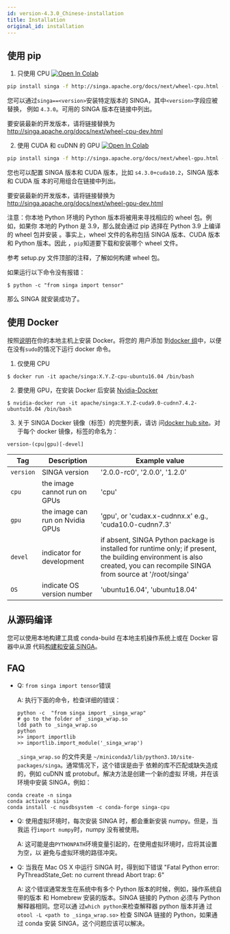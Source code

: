 ```yaml
---
id: version-4.3.0_Chinese-installation
title: Installation
original_id: installation
---
```


<!--- Licensed to the Apache Software Foundation (ASF) under one or more contributor license agreements.  See the NOTICE file distributed with this work for additional information regarding copyright ownership.  The ASF licenses this file to you under the Apache License, Version 2.0 (the "License"); you may not use this file except in compliance with the License.  You may obtain a copy of the License at http://www.apache.org/licenses/LICENSE-2.0 Unless required by applicable law or agreed to in writing, software distributed under the License is distributed on an "AS IS" BASIS, WITHOUT WARRANTIES OR CONDITIONS OF ANY KIND, either express or implied.  See the License for the specific language governing permissions and limitations under the License.  -->

## 使用 pip

1. 只使用 CPU
   [![Open In Colab](https://colab.research.google.com/assets/colab-badge.svg)](https://colab.research.google.com/drive/17RA056Brwk0vBQTFaZ-l9EbqwADO0NA9?usp=sharing)

```bash
pip install singa -f http://singa.apache.org/docs/next/wheel-cpu.html --trusted-host singa.apache.org
```

您可以通过`singa==<version>`安装特定版本的 SINGA，其中`<version>`字段应被替换，
例如 `4.3.0`。可用的 SINGA 版本在链接中列出。

要安装最新的开发版本，请将链接替换为
http://singa.apache.org/docs/next/wheel-cpu-dev.html

2. 使用 CUDA 和 cuDNN 的 GPU
   [![Open In Colab](https://colab.research.google.com/assets/colab-badge.svg)](https://colab.research.google.com/drive/1W30IPCqj5fG8ADAQsFqclaCLyIclVcJL?usp=sharing)

```bash
pip install singa -f http://singa.apache.org/docs/next/wheel-gpu.html --trusted-host singa.apache.org
```

您也可以配置 SINGA 版本和 CUDA 版本，比如 `s4.3.0+cuda10.2`，SINGA 版本和 CUDA 版
本的可用组合在链接中列出。

要安装最新的开发版本，请将链接替换为
http://singa.apache.org/docs/next/wheel-gpu-dev.html

注意：你本地 Python 环境的 Python 版本将被用来寻找相应的 wheel 包。例如，如果你
本地的 Python 是 3.9，那么就会通过 pip 选择在 Python 3.9 上编译的 wheel 包并安装
。事实上，wheel 文件的名称包括 SINGA 版本、CUDA 版本和 Python 版本。因此
，`pip`知道要下载和安装哪个 wheel 文件。

参考 setup.py 文件顶部的注释，了解如何构建 wheel 包。

如果运行以下命令没有报错：

```shell
$ python -c "from singa import tensor"
```

那么 SINGA 就安装成功了。

## 使用 Docker

按照[说明](https://docs.docker.com/install/)在你的本地主机上安装 Docker。将您的
用户添加
到[docker 组](https://docs.docker.com/install/linux/linux-postinstall/)中，以便
在没有`sudo`的情况下运行 docker 命令。

1. 仅使用 CPU

```shell
$ docker run -it apache/singa:X.Y.Z-cpu-ubuntu16.04 /bin/bash
```

2. 要使用 GPU，在安装 Docker 后安装
   [Nvidia-Docker](https://github.com/NVIDIA/nvidia-docker)

```shell
$ nvidia-docker run -it apache/singa:X.Y.Z-cuda9.0-cudnn7.4.2-ubuntu16.04 /bin/bash
```

3. 关于 SINGA Docker 镜像（标签）的完整列表，请访
   问[docker hub site](https://hub.docker.com/r/apache/singa/)。对于每个 docker
   镜像，标签的命名为：

```shell
version-(cpu|gpu)[-devel]
```

| Tag       | Description                      | Example value                                                                                                                                                             |
| --------- | -------------------------------- | ------------------------------------------------------------------------------------------------------------------------------------------------------------------------- |
| `version` | SINGA version                    | '2.0.0-rc0', '2.0.0', '1.2.0'                                                                                                                                             |
| `cpu`     | the image cannot run on GPUs     | 'cpu'                                                                                                                                                                     |
| `gpu`     | the image can run on Nvidia GPUs | 'gpu', or 'cudax.x-cudnnx.x' e.g., 'cuda10.0-cudnn7.3'                                                                                                                    |
| `devel`   | indicator for development        | if absent, SINGA Python package is installed for runtime only; if present, the building environment is also created, you can recompile SINGA from source at '/root/singa' |
| `OS`      | indicate OS version number       | 'ubuntu16.04', 'ubuntu18.04'                                                                                                                                              |

## 从源码编译

您可以使用本地构建工具或 conda-build 在本地主机操作系统上或在 Docker 容器中从源
代码[构建和安装 SINGA](build.md)。

## FAQ

- Q: `from singa import tensor`错误

  A: 执行下面的命令，检查详细的错误：

  ```shell
  python -c  "from singa import _singa_wrap"
  # go to the folder of _singa_wrap.so
  ldd path to _singa_wrap.so
  python
  >> import importlib
  >> importlib.import_module('_singa_wrap')
  ```

  `_singa_wrap.so` 的文件夹是
  `~/miniconda3/lib/python3.10/site-packages/singa`。通常情况下，这个错误是由于
  依赖的库不匹配或缺失造成的，例如 cuDNN 或 protobuf。解决方法是创建一个新的虚拟
  环境，并在该环境中安装 SINGA，例如：

```shell
conda create -n singa
conda activate singa
conda install -c nusdbsystem -c conda-forge singa-cpu
```

- Q: 使用虚拟环境时，每次安装 SINGA 时，都会重新安装 numpy。但是，当我运
  行`import numpy`时，numpy 没有被使用。

  A: 这可能是由`PYTHONPATH`环境变量引起的，在使用虚拟环境时，应将其设置为空，以
  避免与虚拟环境的路径冲突。

- Q: 当我在 Mac OS X 中运行 SINGA 时，得到如下错误 "Fatal Python error:
  PyThreadState_Get: no current thread Abort trap: 6"

  A: 这个错误通常发生在系统中有多个 Python 版本的时候，例如，操作系统自带的版本
  和 Homebrew 安装的版本。SINGA 链接的 Python 必须与 Python 解释器相同。您可以通
  过`which python`来检查解释器 python 版本并通
  过`otool -L <path to _singa_wrap.so>` 检查 SINGA 链接的 Python，如果通过 conda
  安装 SINGA，这个问题应该可以解决。
